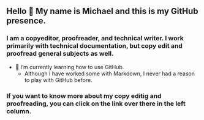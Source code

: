 ## Hello 👋 My name is Michael and this is my GitHub presence.

### I am a copyeditor, proofreader, and technical writer. I work primarily with technical documentation, but copy edit and proofread general subjects as well.

- 🌱 I’m currently learning how to use GitHub.
    - Although I have worked some with Markdown, I never had a reason to play with GitHub before.

### If you want to know more about my copy editig and proofreading, you can click on the link over there in the left column.


<!--
**tech4802/tech4802** is a ✨ _special_ ✨ repository because its `README.md` (this file) appears on your GitHub profile.

Here are some ideas to get you started:

- 🔭 I’m currently working on ...
- 🌱 I’m currently learning ...
- 👯 I’m looking to collaborate on ...
- 🤔 I’m looking for help with ...
- 💬 Ask me about ...
- 📫 How to reach me: ...
- 😄 Pronouns: ...
- ⚡ Fun fact: ...
-->
